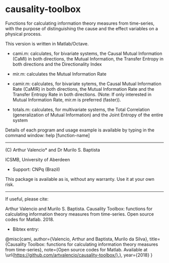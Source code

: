 # causality-toolbox
Functions for calculating information theory measures from time-series, with the purpose of distinguishing the cause and the effect variables on a physical process.

This version is written in Matlab/Octave.

* cami.m: calculates, for bivariate systems, the Causal Mutual Information (CaMI) in both directions, the Mutual Information, the Transfer Entropy in both directions and the Directionality Index

* mir.m: calculates the Mutual Information Rate

* camir.m: calculates, for bivariate sytems, the Causal Mutual Information Rate (CaMIR) in both directions, the Mutual Information Rate and the Transfer Entropy Rate in both directions. 
(Note: If only interested in Mutual Information Rate, mir.m is preferred (faster)).

* totals.m: calculates, for multivariate systems, the Total Correlation (generalization of Mutual Information) and the Joint Entropy of the entire system

Details of each program and usage example is available by typing in the command window: help [function-name]

-----------------
(C) Arthur Valencio* and Dr Murilo S. Baptista

ICSMB, University of Aberdeen

* Support: CNPq (Brazil)

This package is available as is, without any warranty. Use it at your own risk.

-------------------
If useful, please cite:

Arthur Valencio and Murilo S. Baptista. Causality Toolbox: functions for calculating information theory measures from time-series. Open source codes for Matlab. 2018.  


* Bibtex entry:

@misc{cami,
author={Valencio, Arthur and Baptista, Murilo da Silva},
title={Causality Toolbox: functions for calculating information theory measures from time-series},
note={Open source codes for Matlab. Available at \url{https://github.com/artvalencio/causality-toolbox/}.},
year={2018}
}
